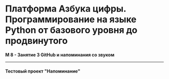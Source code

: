 # Платформа Азбука цифры. Программирование на языке Python от базового уровня до продвинутого

**М 8 - Занятие 3 GitHub и напоминания со звуком**

---
#### Тестовый проект "Напоминание" 
